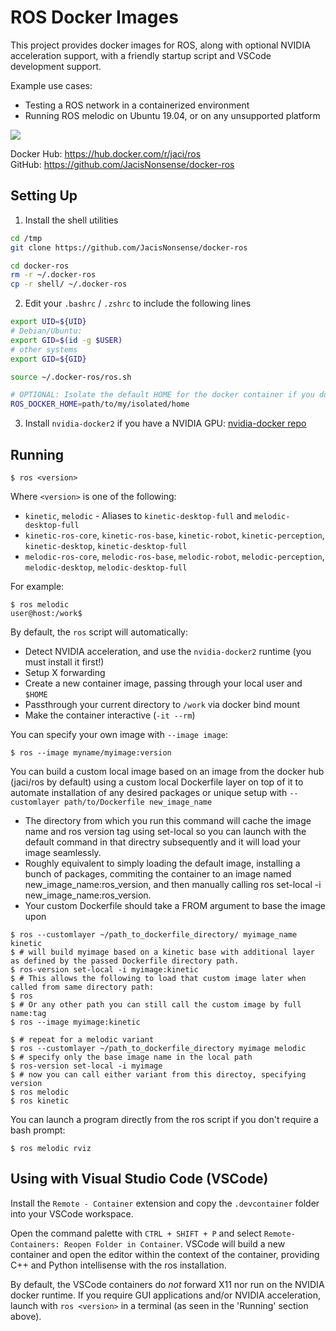 ROS Docker Images
=====

This project provides docker images for ROS, along with optional NVIDIA acceleration support, with a friendly startup script and VSCode development support.

Example use cases:
  - Testing a ROS network in a containerized environment
  - Running ROS melodic on Ubuntu 19.04, or on any unsupported platform

![](rviz.gif)

Docker Hub: https://hub.docker.com/r/jaci/ros  
GitHub: https://github.com/JacisNonsense/docker-ros

## Setting Up
1. Install the shell utilities
```bash
cd /tmp
git clone https://github.com/JacisNonsense/docker-ros

cd docker-ros
rm -r ~/.docker-ros
cp -r shell/ ~/.docker-ros
```

2. Edit your `.bashrc` / `.zshrc` to include the following lines
```bash
export UID=${UID}
# Debian/Ubuntu:
export GID=$(id -g $USER)
# other systems
export GID=${GID}

source ~/.docker-ros/ros.sh

# OPTIONAL: Isolate the default HOME for the docker container if you don't want to passthrough your own.
ROS_DOCKER_HOME=path/to/my/isolated/home
```

3. Install `nvidia-docker2` if you have a NVIDIA GPU: [nvidia-docker repo](https://github.com/NVIDIA/nvidia-docker)

## Running

```
$ ros <version>
```
Where `<version>` is one of the following:
  - `kinetic`, `melodic` - Aliases to `kinetic-desktop-full` and `melodic-desktop-full`
  - `kinetic-ros-core`, `kinetic-ros-base`, `kinetic-robot`, `kinetic-perception`, `kinetic-desktop`, `kinetic-desktop-full`
  - `melodic-ros-core`, `melodic-ros-base`, `melodic-robot`, `melodic-perception`, `melodic-desktop`, `melodic-desktop-full`

For example:
```
$ ros melodic
user@host:/work$ 
```

By default, the `ros` script will automatically:
  - Detect NVIDIA acceleration, and use the `nvidia-docker2` runtime (you must install it first!)
  - Setup X forwarding
  - Create a new container image, passing through your local user and `$HOME`
  - Passthrough your current directory to `/work` via docker bind mount
  - Make the container interactive (`-it --rm`)

You can specify your own image with `--image image`:
```
$ ros --image myname/myimage:version
```

You can build a custom local image based on an image from the docker hub (jaci/ros by default) using a custom local Dockerfile layer on top of it to automate installation of any desired packages or unique setup with `--customlayer path/to/Dockerfile new_image_name`
  - The directory from which you run this command will cache the image name and ros version tag using set-local so you can launch with the default command in that directry subsequently and it will load your image seamlessly. 
  - Roughly equivalent to simply loading the default image, installing a bunch of packages, commiting the container to an image named new_image_name:ros_version, and then manually calling ros set-local -i new_image_name:ros_version.
  - Your custom Dockerfile should take a FROM argument to base the image upon

```
$ ros --customlayer ~/path_to_dockerfile_directory/ myimage_name kinetic
$ # will build myimage based on a kinetic base with additional layer as defined by the passed Dockerfile directory path. 
$ ros-version set-local -i myimage:kinetic
$ # This allows the following to load that custom image later when called from same directory path:
$ ros
$ # Or any other path you can still call the custom image by full name:tag
$ ros --image myimage:kinetic

$ # repeat for a melodic variant
$ ros --customlayer ~/path_to_dockerfile_directory myimage melodic
$ # specify only the base image name in the local path
$ ros-version set-local -i myimage
$ # now you can call either variant from this directoy, specifying version
$ ros melodic
$ ros kinetic
```

You can launch a program directly from the ros script if you don't require a bash prompt:
```
$ ros melodic rviz
```

## Using with Visual Studio Code (VSCode)
Install the `Remote - Container` extension and copy the `.devcontainer` folder into your VSCode workspace.

Open the command palette with `CTRL + SHIFT + P` and select `Remote-Containers: Reopen Folder in Container`. VSCode will build a new container and open the editor within the context of the container, providing C++ and Python intellisense with the ros installation.

By default, the VSCode containers do _not_ forward X11 nor run on the NVIDIA docker runtime. If you require GUI applications and/or NVIDIA acceleration, launch with `ros <version>` in a terminal (as seen in the 'Running' section above).
